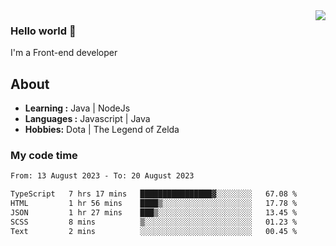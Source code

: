 <img align='right' src="https://github-readme-stats.vercel.app/api?username=jumodada&show_icons=true&theme=vue">

### Hello world 👋

I'm a Front-end developer 
    
## About
-  **Learning :** Java | NodeJs
-  **Languages :** Javascript | Java
-  **Hobbies:** Dota | The Legend of Zelda

### My code time

<!--START_SECTION:waka-->

```txt
From: 13 August 2023 - To: 20 August 2023

TypeScript   7 hrs 17 mins   ████████████████▓░░░░░░░░   67.08 %
HTML         1 hr 56 mins    ████▒░░░░░░░░░░░░░░░░░░░░   17.78 %
JSON         1 hr 27 mins    ███▒░░░░░░░░░░░░░░░░░░░░░   13.45 %
SCSS         8 mins          ▒░░░░░░░░░░░░░░░░░░░░░░░░   01.23 %
Text         2 mins          ░░░░░░░░░░░░░░░░░░░░░░░░░   00.45 %
```

<!--END_SECTION:waka-->
